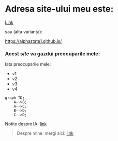 # **Adresa site-ului meu este**: 

[Link](alphastate1.github.io)

sau (alta varianta):

https://alphastate1.github.io/

### Acest *site* va gazdui preocuparile mele:


Iata preocuparile mele:

- v1
- v2
- v3
- v4

```mermaid
graph TD;
    A-->B;
    A-->C;
    B-->D;
    C-->D;
```

Notite despre IA: [link](/discipline/ia.md)

>Despre mine: mergi aici: [link](/about.md)

